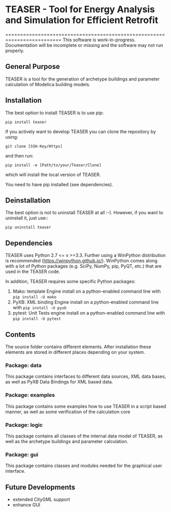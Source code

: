 # TEASER - Tool for Energy Analysis and Simulation for Efficient Retrofit
=========================================================================
This software is work-in-progress. Documentation will be incomplete or missing 
and the software may not run properly.

General Purpose
---------------
TEASER is a tool for the generation of archetype buildings and parameter 
calculation of Modelica building models.

Installation
-------------------------
The best option to install TEASER is to use pip:

`pip install teaser`

If you actively want to develop TEASER you can clone the repository by using:

 `git clone [SSH-Key/Https]`

and then run:

 `pip install -e [Path/to/your/Teaser/Clone]`

which will install the local version of TEASER.


You need to have pip installed (see dependencies).

Deinstallation
-------------------------
The best option is not to uninstall TEASER at all :-). However, if you want to
uninstall it, just use::

 `pip uninstall teaser`

Dependencies
------------
TEASER uses Python 2.7 <= v >=3.3. Further using a WinPython distribution is
recommended (https://winpython.github.io/). WinPython comes along with a lot of
Python packages (e.g. SciPy, NumPy, pip, PyQT, etc.) that are used in the
TEASER code.

In addition, TEASER requires some specific Python packages:

1. Mako: template Engine
   install on a python-enabled command line with `pip install -U mako`
2. PyXB: XML binding Engine
   install on a python-enabled command line with `pip install -U pyxb`
3. pytest: Unit Tests engine
   install on a python-enabled command line with `pip install -U pytest`



Contents
--------
The source folder contains different elements. After installation these elements
are stored in different places depending on your system.

### Package: data
This package contains interfaces to different data sources, XML data bases,  
as well as PyXB Data Bindings for XML based data.

### Package: examples
This package contains some examples how to use TEASER in a script based manner,
 as well as some verification of the calculation core


### Package: logic
This package contains all classes of the internal data model of TEASER, 
as well as the archetype buildings and parameter calculation.

### Package: gui

This package contains classes and modules needed for the graphical user 
interface.

Future Developments
--------

- extended CityGML support
- enhance GUI

